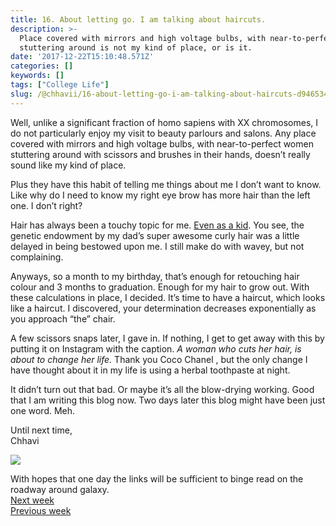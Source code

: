 ```yaml
---
title: 16. About letting go. I am talking about haircuts.
description: >-
  Place covered with mirrors and high voltage bulbs, with near-to-perfect women
  stuttering around is not my kind of place, or is it.
date: '2017-12-22T15:10:48.571Z'
categories: []
keywords: []
tags: ["College Life"]
slug: /@chhavii/16-about-letting-go-i-am-talking-about-haircuts-d946534ea626
---
```


Well, unlike a significant fraction of homo sapiens with XX chromosomes, I do not particularly enjoy my visit to beauty parlours and salons. Any place covered with mirrors and high voltage bulbs, with near-to-perfect women stuttering around with scissors and brushes in their hands, doesn’t really sound like my kind of place.

Plus they have this habit of telling me things about me I don’t want to know. Like why do I need to know my right eye brow has more hair than the left one. I don’t right?

Hair has always been a touchy topic for me. [Even as a kid](http://simplychhavi.blogspot.in/2010/01/not-meyet-me.html). You see, the genetic endowment by my dad’s super awesome curly hair was a little delayed in being bestowed upon me. I still make do with wavey, but not complaining.

Anyways, so a month to my birthday, that’s enough for retouching hair colour and 3 months to graduation. Enough for my hair to grow out. With these calculations in place, I decided. It’s time to have a haircut, which looks like a haircut. I discovered, your determination decreases exponentially as you approach “the” chair.

A few scissors snaps later, I gave in. If nothing, I get to get away with this by putting it on Instagram with the caption. _A woman who cuts her hair, is about to change her life._ Thank you Coco Chanel , but the only change I have thought about it in my life is using a herbal toothpaste at night.

It didn’t turn out that bad. Or maybe it’s all the blow-drying working. Good that I am writing this blog now. Two days later this blog might have been just one word. Meh.

Until next time,  
Chhavi

![](https://cdn-images-1.medium.com/max/800/1*Nw8MZdco3jPLYqV1aJXjMw.jpeg)

With hopes that one day the links will be sufficient to binge read on the roadway around galaxy.  
[Next week](https://medium.com/@chhavi.justme/17-about-the-final-semester-to-do-list-fd0e4d8d88a4)  
[Previous week](https://medium.com/@chhavi.justme/15-time-to-test-drive-the-new-year-resolutions-or-is-it-too-soon-for-that-shiz-38833b5d8b24)